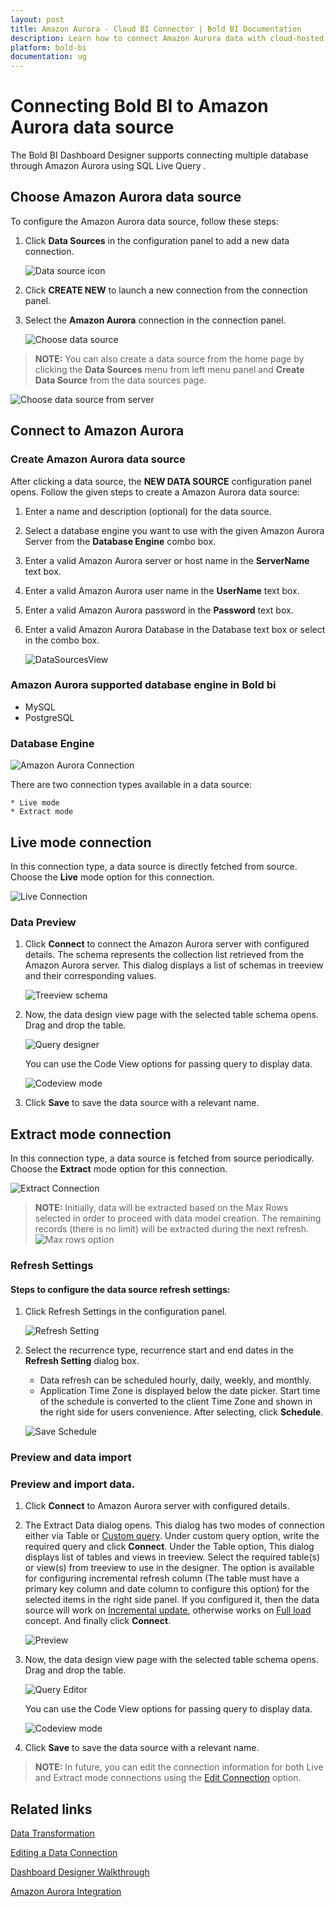```yaml
---
layout: post
title: Amazon Aurora - Cloud BI Connector | Bold BI Documentation
description: Learn how to connect Amazon Aurora data with cloud-hosted Bold BI and create data source for widget configuration.
platform: bold-bi
documentation: ug
---
```

 
# Connecting Bold BI to Amazon Aurora data source
The Bold BI Dashboard Designer supports connecting multiple database through Amazon Aurora using SQL Live Query .

## Choose Amazon Aurora data source
To configure the Amazon Aurora data source, follow these steps: 
1. Click **Data Sources** in the configuration panel to add a new data connection.

   ![Data source icon](/static/assets/cloud/working-with-datasource/data-connectors/images/common/DataSourcesIcon.png)

2. Click **CREATE NEW** to launch a new connection from the connection panel.
3. Select the **Amazon Aurora** connection in the connection panel.

   ![Choose data source](/static/assets/cloud/working-with-datasource/data-connectors/images/amazon-aurora/ChooseDS.png)

> **NOTE:**  You can also create a data source from the home page by clicking the **Data Sources** menu from left menu panel and **Create Data Source** from the data sources page.

   ![Choose data source from server](/static/assets/cloud/working-with-datasource/data-connectors/images/amazon-aurora/ChooseDS_server.png)

## Connect to Amazon Aurora
### Create Amazon Aurora data source
After clicking a data source, the **NEW DATA SOURCE** configuration panel opens. Follow the given steps to create a Amazon Aurora data source: 
1. Enter a name and description (optional) for the data source. 
2. Select a database engine you want to use with the given Amazon Aurora Server from the **Database Engine** combo box.
3. Enter a valid Amazon Aurora server or host name in the **ServerName** text box.
4. Enter a valid Amazon Aurora user name in the **UserName** text box. 
5. Enter a valid Amazon Aurora password in the **Password** text box.
6. Enter a valid Amazon Aurora Database in the Database text box or select in the combo box.

    ![DataSourcesView](/static/assets/cloud/working-with-datasource/data-connectors/images/amazon-aurora/DataSourcesView.png)

### Amazon Aurora supported database  engine in Bold bi
   * MySQL
   * PostgreSQL
 

### Database Engine

   ![Amazon Aurora Connection](/static/assets/cloud/working-with-datasource/data-connectors/images/amazon-aurora/Amazonaurora_databaseEngine.png)



There are two connection types available in a data source:

	* Live mode
	* Extract mode

## Live mode connection

In this connection type, a data source is directly fetched from source. Choose the **Live** mode option for this connection.

![Live Connection](/static/assets/cloud/working-with-datasource/data-connectors/images/amazon-aurora/Amazonaurora_Live_Connection.png)

### Data Preview
1. Click **Connect** to connect the Amazon Aurora server with configured details. 
The schema represents the collection list retrieved from the Amazon Aurora server. This dialog displays a list of schemas in treeview and their corresponding values.

   ![Treeview schema](/static/assets/cloud/working-with-datasource/data-connectors/images/common/Treeview_schema.png)

2. Now, the data design view page with the selected table schema opens. Drag and drop the table.

   ![Query designer](/static/assets/cloud/working-with-datasource/data-connectors/images/common/QueryEditor_sql.png)

    You can use the Code View options for passing query to display data.

   ![Codeview mode](/static/assets/cloud/working-with-datasource/data-connectors/images/common/CodeViewMode.png)

3. Click **Save** to save the data source with a relevant name.

## Extract mode connection 

In this connection type, a data source is fetched from source periodically. Choose the **Extract** mode option for this connection.

![Extract Connection](/static/assets/cloud/working-with-datasource/data-connectors/images/amazon-aurora/Amazonaurora_Extract_Connection.png)

> **NOTE:**  Initially, data will be extracted based on the Max Rows selected in order to proceed with data model creation. The remaining records (there is no limit) will be extracted during the next refresh.  <br /> 
  ![Max rows option](/static/assets/cloud/working-with-datasource/data-connectors/images/amazon-aurora/maxRowOption.png#max-width=60%)

### Refresh Settings
#### Steps to configure the data source refresh settings:
1. Click Refresh Settings in the configuration panel.

    ![Refresh Setting](/static/assets/cloud/working-with-datasource/data-connectors/images/Mysql/Mysql_Refresh_Setting.png)

2. Select the recurrence type, recurrence start and end dates in the **Refresh Setting** dialog box.
	* Data refresh can be scheduled hourly, daily, weekly, and monthly.
	* Application Time Zone is displayed below the date picker. Start time of the schedule is converted to the client Time Zone and shown in the right side for users convenience. After selecting, click **Schedule**.

	![Save Schedule](/static/assets/cloud/working-with-datasource/data-connectors/images/common/RefreshSetting.png)

### Preview and data import
### Preview and import data.
1. Click **Connect** to Amazon Aurora server with configured details.
2. The Extract Data dialog opens. This dialog has two modes of connection either via Table or [Custom query](/cloud-bi/faq/working-with-custom-query-extract-mode-in-bold-bi/). Under custom query option, write the required query and click **Connect**.
Under the Table option, This dialog displays list of tables and views in treeview. Select the required table(s) or view(s) from treeview to use in the designer.
The option is available for configuring incremental refresh column (The table must have a primary key column and date column to configure this option) for the selected items in the right side panel. If you configured it, then the data source will work on [Incremental update](/cloud-bi/working-with-data-source/data-connectors/sql-data-source/#incremental-update), otherwise works on [Full load](/cloud-bi/working-with-data-source/data-connectors/sql-data-source/#full-load) concept. And finally click **Connect**.

   ![Preview](/static/assets/cloud/working-with-datasource/data-connectors/images/common/Preview_Extract.png#max-width=100%)

3. Now, the data design view page with the selected table schema opens. Drag and drop the table.

   ![Query Editor](/static/assets/cloud/working-with-datasource/data-connectors/images/common/QueryEditor_Extract.png)
    
    You can use the Code View options for passing query to display data.

   ![Codeview mode](/static/assets/cloud/working-with-datasource/data-connectors/images/common/CodeViewMode_Extract.png)

4. Click **Save** to save the data source with a relevant name.

> **NOTE:**  In future, you can edit the connection information for both Live and Extract mode connections using the [Edit Connection](/cloud-bi/working-with-data-source/editing-a-data-connection/) option.

## Related links
[Data Transformation](/cloud-bi/working-with-data-source/transforming-data/joining-table/)

[Editing a Data Connection](/cloud-bi/working-with-data-source/editing-a-data-connection/)   

[Dashboard Designer Walkthrough](/cloud-bi/getting-started/quick-start/)

[Amazon Aurora Integration](https://www.boldbi.com/integrations/amazon-aurora)